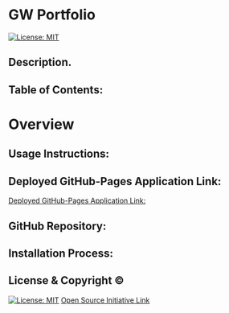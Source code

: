 # GW Portfolio

[![License: MIT](https://img.shields.io/badge/License-MIT-yellow.svg)](https://opensource.org/licenses/MIT)

## Description.

## Table of Contents:

# Overview

## Usage Instructions:


## Deployed GitHub-Pages Application Link:
[Deployed GitHub-Pages Application Link:]()

## GitHub Repository:



## Installation Process:





## License & Copyright ©
  
[![License: MIT](https://img.shields.io/badge/License-MIT-yellow.svg)](https://opensource.org/licenses/MIT) [Open Source Initiative Link](https://opensource.org/licenses/MIT)

